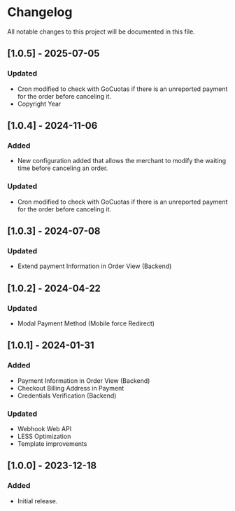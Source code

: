 # Changelog
All notable changes to this project will be documented in this file.

## [1.0.5] - 2025-07-05

### Updated
- Cron modified to check with GoCuotas if there is an unreported payment for the order before canceling it.
- Copyright Year

## [1.0.4] - 2024-11-06

### Added
- New configuration added that allows the merchant to modify the waiting time before canceling an order.

### Updated
- Cron modified to check with GoCuotas if there is an unreported payment for the order before canceling it.

## [1.0.3] - 2024-07-08

### Updated
- Extend payment Information in Order View (Backend)

## [1.0.2] - 2024-04-22

### Updated
- Modal Payment Method (Mobile force Redirect)

## [1.0.1] - 2024-01-31

### Added
- Payment Information in Order View (Backend)
- Checkout Billing Address in Payment
- Credentials Verification (Backend)

### Updated
- Webhook Web API
- LESS Optimization
- Template improvements

## [1.0.0] - 2023-12-18

### Added
- Initial release.
